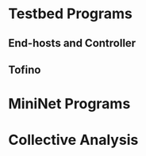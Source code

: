 # Testbed Programs

## End-hosts and Controller

## Tofino

# MiniNet Programs

# Collective Analysis
